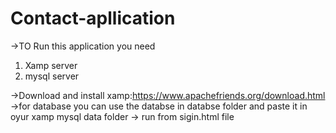 # Contact-apllication
->TO Run this application you need
1. Xamp server
2. mysql server


->Download and install xamp:https://www.apachefriends.org/download.html
->for database you can use the databse in databse folder and paste it in oyur xamp mysql data folder
-> run from sigin.html file
